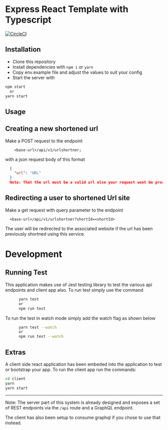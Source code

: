 # Express React Template with Typescript

[![CircleCI](https://circleci.com/gh/bondz/node-express-react-ts.svg?style=svg)](#)

## Installation

- Clone this repository
- Install dependencies with `npm i` or `yarn`
- Copy env.example file and adjust the values to suit your config
- Start the server with

```bash
npm start
  or
yarn start
```

## Usage

## Creating a new shortened url

Make a POST request to the endpoint

```
    <base-url>/api/v1/urlshortner;
```

with a json request body of this format

```JSON
  {
    "url": "URL"
  }
  Note: That the url must be a valid url else your request wont be processed
```

## Redirecting a user to shortened Url site

Make a get request with query parameter to the endpoint

```url
  <base-url>/api/v1/urlshortner?shortId=<shortId>
```

The user will be redirected to the associated website if the url has been previously shortned using this service.

# Development

## Running Test

This application makes use of Jest testing library to test the various api endpoints and client app also.
To run test simply use the command

```bash
      yarn test
      or
      npm run test
```

To run the test in watch mode simply add the watch flag as shown below

```bash
      yarn test --watch
      or
      npm run test --watch
```

## Extras

A client side react application has been embeded into the application to test or bootstrap your app. To run the client app run the commands:

```bash
cd client
yarn
yarn start
```

---

Note:
The server part of this system is already designed and exposes a set of REST endpoints via the `/api` route and a GraphQL endpoint.

The client has also been setup to consume graphql if you chose to use that instead.
